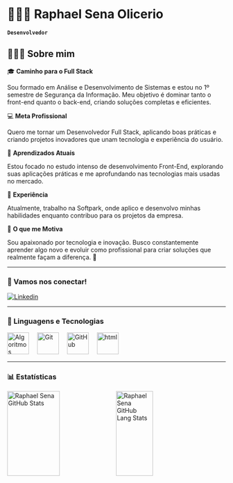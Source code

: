 # 🧑🏻‍💻 Raphael Sena Olicerio

**`Desenvolvedor`**

## 👨🏻‍💻 Sobre mim  

🎓 **Caminho para o Full Stack**  

Sou formado em Análise e Desenvolvimento de Sistemas e estou no 1º semestre de Segurança da Informação. Meu objetivo é dominar tanto o front-end quanto o back-end, criando soluções completas e eficientes.  

💻 **Meta Profissional**  

Quero me tornar um Desenvolvedor Full Stack, aplicando boas práticas e criando projetos inovadores que unam tecnologia e experiência do usuário.  

🤖 **Aprendizados Atuais**  

Estou focado no estudo intenso de desenvolvimento Front-End, explorando suas aplicações práticas e me aprofundando nas tecnologias mais usadas no mercado.  

💼 **Experiência**  

Atualmente, trabalho na Softpark, onde aplico e desenvolvo minhas habilidades enquanto contribuo para os projetos da empresa.  

🌟 **O que me Motiva** 
 
Sou apaixonado por tecnologia e inovação. Busco constantemente aprender algo novo e evoluir como profissional para criar soluções que realmente façam a diferença. 🚀  

---

### 📱 Vamos nos conectar!  

[![Linkedin](https://img.shields.io/badge/LinkedIn-0077B5?style=for-the-badge&logo=linkedin&logoColor=white)](https://br.linkedin.com/in/raphael-sena-42b933204?trk)  

---

### 🤖 Linguagens e Tecnologias  

<div align="left">  
  <img height="50" title="Algoritmos" src="https://cdn.jsdelivr.net/gh/devicons/devicon@latest/icons/thealgorithms/thealgorithms-original.svg" alt="Algoritmos" style="margin-right: 15px;">  
  <img height="50" title="Git" src="https://cdn.jsdelivr.net/gh/devicons/devicon@latest/icons/git/git-original.svg" alt="Git" style="margin-right: 15px;">  
  <img height="50" title="GitHub" src="https://cdn.jsdelivr.net/gh/devicons/devicon@latest/icons/github/github-original.svg" alt="GitHub" style="margin-right: 15px;">  
  <img height="50" title="HTML" src="https://cdn.jsdelivr.net/gh/devicons/devicon@latest/icons/html5/html5-original.svg" alt="html" style="margin-right: 15px;"> 
</div>  

---

### 📊 Estatísticas  

<div align="left">  
  <img width="49%" height="195px" src="https://github-readme-stats.vercel.app/api?username=Sena-ops&theme=tokyonight" alt="Raphael Sena GitHub Stats"/>  
  <img width="41%" height="195px" src="https://github-readme-stats.vercel.app/api/top-langs/?username=Sena-ops&layout=compact&theme=tokyonight&hide-border=true" alt="Raphael Sena GitHub Lang Stats"/>  
</div>  
